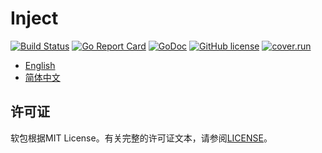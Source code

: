 # Inject

[![Build Status](https://travis-ci.org/wzshiming/inject.svg?branch=master)](https://travis-ci.org/wzshiming/inject)
[![Go Report Card](https://goreportcard.com/badge/github.com/wzshiming/inject)](https://goreportcard.com/report/github.com/wzshiming/inject)
[![GoDoc](https://godoc.org/github.com/wzshiming/inject?status.svg)](https://godoc.org/github.com/wzshiming/inject)
[![GitHub license](https://img.shields.io/github/license/wzshiming/inject.svg)](https://github.com/wzshiming/inject/blob/master/LICENSE)
[![cover.run](https://cover.run/go/github.com/wzshiming/inject.svg?style=flat&tag=golang-1.10)](https://cover.run/go?tag=golang-1.10&repo=github.com%2Fwzshiming%2Finject)

- [English](https://github.com/wzshiming/inject/blob/master/README.md)
- [简体中文](https://github.com/wzshiming/inject/blob/master/README_cn.md)

## 许可证

软包根据MIT License。有关完整的许可证文本，请参阅[LICENSE](https://github.com/wzshiming/inject/blob/master/LICENSE)。
